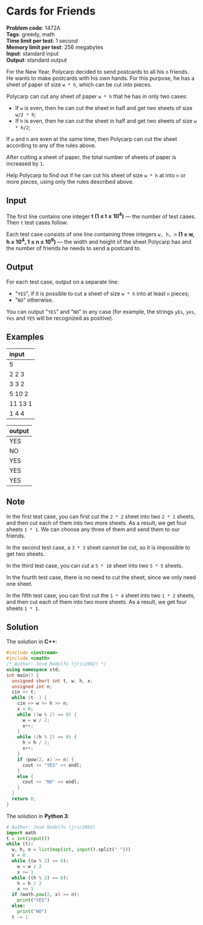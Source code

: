 # Cards for Friends
**Problem code**: 1472A  
**Tags**: greedy, math  
**Time limit per test**: 1 second  
**Memory limit per test**: 256 megabytes  
**Input**: standard input  
**Output**: standard output  

For the New Year, Polycarp decided to send postcards to all his `n` friends. He wants to make postcards with his own hands. For this purpose, he has a sheet of paper of size `w * h`, which can be cut into pieces.

Polycarp can cut any sheet of paper `w * h` that he has in only two cases:

* If `w` is even, then he can cut the sheet in half and get two sheets of size `w/2 * h`;
* If `h` is even, then he can cut the sheet in half and get two sheets of size `w * h/2`;

If `w` and `h` are even at the same time, then Polycarp can cut the sheet according to any of the rules above.

After cutting a sheet of paper, the total number of sheets of paper is increased by `1`.

Help Polycarp to find out if he can cut his sheet of size `w * h` at into `n` or more pieces, using only the rules described above.

## Input
The first line contains one integer **t (1 ≤ t ≤ 10<sup>4</sup>)** — the number of test cases. Then `t` test cases follow.

Each test case consists of one line containing three integers `w, h, n` **(1 ≤ w, h ≤ 10<sup>4</sup>, 1 ≤ n ≤ 10<sup>9</sup>)** — the width and height of the sheet Polycarp has and the number of friends he needs to send a postcard to.

## Output
For each test case, output on a separate line:

* "`YES`", if it is possible to cut a sheet of size `w * h` into at least `n` pieces;
* "`NO`" otherwise.

You can output "`YES`" and "`NO`" in any case (for example, the strings `yEs`, `yes`, `Yes` and `YES` will be recognized as positive).

## Examples
| input |
| :--- |
| 5 |
| 2 2 3 |
| 3 3 2 |
| 5 10 2 |
| 11 13 1 |
| 1 4 4 |

| output |
| :--- |
| YES |
| NO |
| YES |
| YES |
| YES |

## Note
In the first test case, you can first cut the `2 * 2` sheet into two `2 * 1` sheets, and then cut each of them into two more sheets. As a result, we get four sheets `1 * 1`. We can choose any three of them and send them to our friends.

In the second test case, a `3 * 3` sheet cannot be cut, so it is impossible to get two sheets.

In the third test case, you can cut a `5 * 10` sheet into two `5 * 5` sheets.

In the fourth test case, there is no need to cut the sheet, since we only need one sheet.

In the fifth test case, you can first cut the `1 * 4` sheet into two `1 * 2` sheets, and then cut each of them into two more sheets. As a result, we get four sheets `1 * 1`.

## Solution
The solution in **C++**:
```cpp
#include <iostream>
#include <cmath>
/* Author: José Rodolfo (jric2002) */
using namespace std;
int main() {
  unsigned short int t, w, h, x;
  unsigned int n;
  cin >> t;
  while (t--) {
    cin >> w >> h >> n;
    x = 0;
    while ((w % 2) == 0) {
      w = w / 2;
      x++;
    }
    while ((h % 2) == 0) {
      h = h / 2;
      x++;
    }
    if (pow(2, x) >= n) {
      cout << "YES" << endl;
    }
    else {
      cout << "NO" << endl;
    }
  }
  return 0;
}
```

The solution in **Python 3**:
```python
# Author: José Rodolfo (jric2002)
import math
t = int(input())
while (t):
  w, h, n = list(map(int, input().split(" ")))
  x = 0
  while ((w % 2) == 0):
    w = w / 2
    x += 1
  while ((h % 2) == 0):
    h = h / 2
    x += 1
  if (math.pow(2, x) >= n):
    print("YES")
  else:
    print("NO")
  t -= 1
```